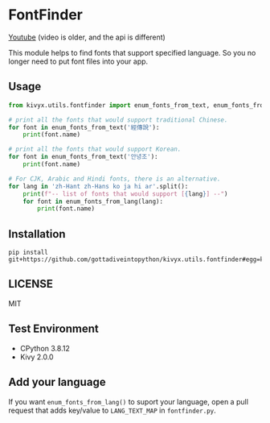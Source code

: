 # FontFinder

[Youtube](https://www.youtube.com/watch?v=iBDteZhJ3kE) (video is older, and the api is different)  

This module helps to find fonts that support specified language.
So you no longer need to put font files into your app.

## Usage

```python
from kivyx.utils.fontfinder import enum_fonts_from_text, enum_fonts_from_lang

# print all the fonts that would support traditional Chinese.
for font in enum_fonts_from_text('經傳說'):
    print(font.name)

# print all the fonts that would support Korean.
for font in enum_fonts_from_text('안녕조'):
    print(font.name)

# For CJK, Arabic and Hindi fonts, there is an alternative.
for lang in 'zh-Hant zh-Hans ko ja hi ar'.split():
    print(f"-- list of fonts that would support [{lang}] --")
    for font in enum_fonts_from_lang(lang):
        print(font.name)
```

## Installation

```
pip install git+https://github.com/gottadiveintopython/kivyx.utils.fontfinder#egg=kivyx.utils.fontfinder
```

## LICENSE

MIT

## Test Environment

- CPython 3.8.12
- Kivy 2.0.0

## Add your language

If you want `enum_fonts_from_lang()` to suport your language,
open a pull request that adds key/value to `LANG_TEXT_MAP` in `fontfinder.py`.
